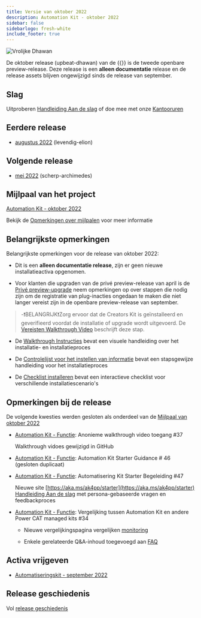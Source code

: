 ```yaml
---
title: Versie van oktober 2022
description: Automation Kit - oktober 2022
sidebar: false
sidebarlogo: fresh-white
include_footer: true
---
```

![Vrolijke Dhawan](/images/upbeat-dhawan.png)

De oktober release (upbeat-dhawan) van de {{<product-name>}} is de tweede openbare preview-release. Deze release is een **alleen documentatie** release en de release assets blijven ongewijzigd sinds de release van september.

## Slag

Uitproberen [Handleiding Aan de slag](/nl/get-started) of doe mee met onze [Kantooruren](/nl/office-hours)

## Eerdere release

- [augustus 2022](/nl/releases/september-2022) (levendig-elion)

## Volgende release

- [mei 2022](/nl/releases/november-2022) (scherp-archimedes)

## Mijlpaal van het project

[Automation Kit - oktober 2022](https://github.com/orgs/microsoft/projects/486/views/3)

Bekijk de [Opmerkingen over mijlpalen](/nl/releases/milestones) voor meer informatie

## Belangrijkste opmerkingen

Belangrijkste opmerkingen voor de release van oktober 2022:

- Dit is een **alleen documentatie release**, zijn er geen nieuwe installatieactiva opgenomen.

- Voor klanten die upgraden van de privé preview-release van april is de [Privé preview-upgrade](https://github.com/microsoft/powercat-automation-kit/blob/main/docs/private-preview-upgrade.md) neem opmerkingen op over stappen die nodig zijn om de registratie van plug-inacties ongedaan te maken die niet langer vereist zijn in de openbare preview-release van september.

> -❗BELANGRIJK❗Zorg ervoor dat de Creators Kit is geïnstalleerd en geverifieerd voordat de installatie of upgrade wordt uitgevoerd. De [Vereisten Walkthrough Video](https://github.com/microsoft/powercat-automation-kit/blob/main/docs/walkthrough.md) beschrijft deze stap.

- De [Walkthrough Instructies](https://github.com/microsoft/powercat-automation-kit/blob/main/docs/walkthrough.md) bevat een visuele handleiding over het installatie- en installatieproces

- De [Controlelijst voor het instellen van informatie](https://learn.microsoft.com/power-automate/guidance/automation-kit/setup/setup-checklist) bevat een stapsgewijze handleiding voor het installatieproces

- De [Checklist installeren](/nl/get-started/install-checklist) bevat een interactieve checklist voor verschillende installatiescenario's

## Opmerkingen bij de release

De volgende kwesties werden gesloten als onderdeel van de [Mijlpaal van oktober 2022](https://github.com/orgs/microsoft/projects/486/views/3)

- [Automation Kit - Functie](https://github.com/microsoft/powercat-automation-kit/issues/37): Anonieme walkthrough video toegang #37

  Walkthrough vidoes gewijzigd in GitHub

- [Automation Kit - Functie](https://github.com/microsoft/powercat-automation-kit/issues/46): Automation Kit Starter Guidance # 46 (gesloten duplicaat)

- [Automation Kit - Functie](https://github.com/microsoft/powercat-automation-kit/issues/47): Automatisering Kit Starter Begeleiding #47

  Nieuwe site [https://aka.ms/ak4pp/starter](https://aka.ms/ak4pp/starter)
  [Handleiding Aan de slag](https://microsoft.github.io/powercat-automation-kit/get-started/) met persona-gebaseerde vragen en feedbackproces

- [Automation Kit - Functie](https://github.com/microsoft/powercat-automation-kit/issues/34): Vergelijking tussen Automation Kit en andere Power CAT managed kits #34

  - Nieuwe vergelijkingspagina vergelijken [monitoring](https://microsoft.github.io/powercat-automation-kit/monitoring-compare/)
  
  - Enkele gerelateerde Q&A-inhoud toegevoegd aan [FAQ](https://microsoft.github.io/powercat-automation-kit/frequently-asked-questions/)

## Activa vrijgeven

- [Automatiseringskit - september 2022](https://github.com/microsoft/powercat-automation-kit/releases/tag/AutomationKit-September2022)

## Release geschiedenis

Vol [release geschiedenis](/nl/releases)
